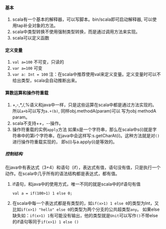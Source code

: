 

#### 基本
1. scala有一个基本的解释器，可以写脚本。bin/scala即可启动解释器, 可以使用tap补全对象的方法。
2. scala中类型转换不使用强制类型转换，而是通过调用方法来实现。
3. scala可以定义函数

#### 定义变量
1. `val a=100` 不可变，只读的
2. `var a=100` 可变
3. `var a: Int = 100`
注：在scala中推荐使用val来定义变量。定义变量时可以不给出类型，scala会自动推断出来。

#### 算数运算和操作符重载
1. +,-,*,/,%语义和java中一样，只是这些运算在scala中都是通过方法实现的。所以`a+b`可以写为`a.+(b)`, 同样obj.methodA(param)可以
写为obj methodA param。
2. scala不支持++，--操作。
3. 操作符重载的实例`apply`方法
如果s是一个字符串，那么在scala中s(i)就是字符串中的第i个字符串，在java中会这样写:s.getCharAt(i)。这种方法就是对`()`进行操作符重载实现的，
即s(i)与a.apply(i)是等效的。

##### 控制结构
在java中有表达式（3+4）和语句（if），表达式有值，语句没有值，只是执行一个动作。在scala中几乎所有的语法结构都是表达式，都有值。
1. if语句，和java中的使用方式，唯一不同的就是scala中的if语句有值

    ```
    val a = if(100>1) 1 else 0;
    ```
2. 在scala中每一个表达式都是有类型的，如`if(x>1) 1 else 0`的类型为Int，又比如`if(x>1) "hello" else 0`的类型为两个分支的公共超类型`any`。
如果else缺失如：`if(x>1) 1`有可能没有输出，他的类型就是`Unit`可以写作`()`不带else的if语句等同于`if(x>1) 1 else ()`







